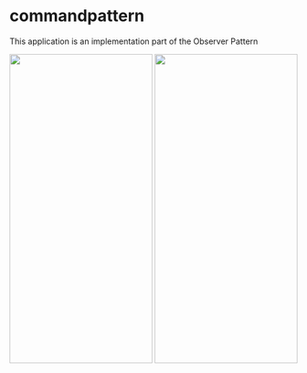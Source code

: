 # commandpattern

This application is an implementation part of the Observer Pattern

<img src="https://user-images.githubusercontent.com/107180424/211048101-0042eb6b-5f90-4026-bc6c-b976eaa4e199.png" width="250" height="541">
<img src="https://user-images.githubusercontent.com/107180424/211048110-58cc6291-ca3b-4ee2-85d3-52355ebdba40.png" width="250" height="541">
